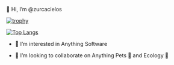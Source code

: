 👋 Hi, I’m @zurcacielos

[![trophy](https://github-profile-trophy.vercel.app/?username=zurcacielos&theme=flat)](https://github.com/ryo-ma/github-profile-trophy)

[![Top Langs](https://github-readme-stats.vercel.app/api/top-langs/?username=zurcacielos&langs_count=8&layout=compact)](https://github.com/anuraghazra/github-readme-stats)


- 👀 I’m interested in Anything Software

- 💞️ I’m looking to collaborate on Anything Pets 🐶 and Ecology 🌱


